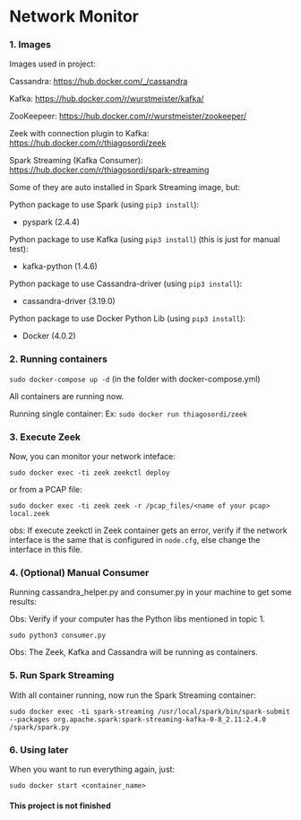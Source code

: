 # Network Monitor

<h3>1. Images </h3>
Images used in project:

Cassandra:
https://hub.docker.com/_/cassandra

Kafka:
https://hub.docker.com/r/wurstmeister/kafka/

ZooKeepeer:
https://hub.docker.com/r/wurstmeister/zookeeper/

Zeek with connection plugin to Kafka:
https://hub.docker.com/r/thiagosordi/zeek

Spark Streaming (Kafka Consumer):
https://hub.docker.com/r/thiagosordi/spark-streaming

Some of they are auto installed in Spark Streaming image, but:

Python package to use Spark (using ```pip3 install```):
- pyspark (2.4.4)

Python package to use Kafka (using ```pip3 install```) (this is just for manual test):
- kafka-python (1.4.6)

Python package to use Cassandra-driver (using ```pip3 install```):
- cassandra-driver (3.19.0)

Python package to use Docker Python Lib (using ```pip3 install```):
- Docker (4.0.2)

<h3>2. Running containers </h3>

```sudo docker-compose up -d``` (in the folder with docker-compose.yml)

All containers are running now.

Running single container:
Ex:
```sudo docker run thiagosordi/zeek```

<h3>3. Execute Zeek </h3>

Now, you can monitor your network inteface:

```sudo docker exec -ti zeek zeekctl deploy```

or from a PCAP file:

```sudo docker exec -ti zeek zeek -r /pcap_files/<name of your pcap> local.zeek```

 obs: If execute zeekctl in Zeek container gets an error, verify if the network interface is the same that is configured in ```node.cfg```, else change the interface in this file.

<h3>4. (Optional) Manual Consumer</h3>
Running cassandra_helper.py and consumer.py in your machine to get some results:

Obs: Verify if your computer has the Python libs mentioned in topic 1.

```sudo python3 consumer.py```

Obs: The Zeek, Kafka and Cassandra will be running as containers.

<h3>5. Run Spark Streaming </h3>
With all container running, now run the Spark Streaming container:

```sudo docker exec -ti spark-streaming /usr/local/spark/bin/spark-submit --packages org.apache.spark:spark-streaming-kafka-0-8_2.11:2.4.0 /spark/spark.py```

<h3>6. Using later </h3>
When you want to run everything again, just:

```sudo docker start <container_name>```

<h4>This project is not finished</h4>

